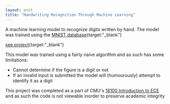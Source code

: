 ```yaml
---
layout: post
title: "Handwriting Recognition Through Machine Learning"
---
```

A machine learning model to recognize digits written by hand. The model was trained using the [MNIST database](https://en.wikipedia.org/wiki/MNIST_database){target:"_blank"}  

[see project](/HandwritingML){target:"_blank"}
<!--more-->


This model was trained using a fairly naive algorithm and as such has some limitations:
 - Cannot determine if the figure is a digit or not
 - If an invalid input is submitted the model will (humourously) attempt to identify it as a digit 

This project was completed as a part of CMU's [18100 Introduction to ECE](/coursework) and as such the code is not viewable inorder to preserve academic integrity
